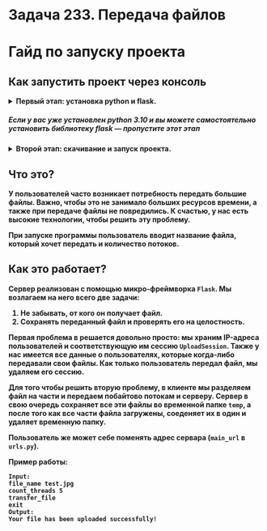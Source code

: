 <h1 id="earley-algorithm">Задача 233. Передача файлов</h1>
</blockquote>
<h1 id="-arncpp">Гайд по запуску проекта</h1>
<h2 id="-pycharm">Как запустить проект через консоль</h2>
<details>
<summary><strong>Первый этап: установка python и flask.
<h5 id="-python3-pygame-"><em>Если у вас уже установлен python 3.10 и вы можете самостоятельно установить библиотеку flask — пропустите этот этап</em></h5></summary>
<p><strong>1. Скачайте python3 с официального <a href="https://www.python.org/downloads/">сайта</a> и установите его.</strong>
<strong>2. Во время установки <em>обязательно</em> поставьте галочку &quot;Add Python 3.x to PATH&quot;.</strong>
<img src="https://python-scripts.com/wp-content/uploads/2018/06/win-install-dialog.40e3ded144b0.png" alt="add path screenshot"></p>
<p><strong>3. Когда установка закончится запустите консоль нажать комбинацию Win + R.

</details>

<details><summary>Второй этап: скачивание и запуск проекта.</summary>
<p><strong>1. Скачайте проект с github любым удобным для вас способом.</strong></p>
<p><strong>2. В консоли перейдите в папку. 
<p><strong>3. Запустите проект.
<p><strong>Команды, необходимые для запуска через консоль:
<p><code>git clone https://github.com/arncpp/KIS_task.git</code></p>
<p><code>pip install flask</code></p>
<p><code>pip install requests</code></p>
<p><code>cd</code></p>
<p><code>python client.py</code></p>
<p>Поднять тестовый сервер на <code>localhost</code> можно так:</p>
<p><code>FLASK_APP=server.py flask </code></p>

</details>

</details>
</details>




<h2 id="-">Что это?</h2>
<p>У пользователей часто возникает потребность передать большие файлы. Важно, чтобы это не занимало больших ресурсов времени, а также при передаче файлы не повредились. К счастью, у нас есть высокие технологии, чтобы решить эту проблему. </p>
<p>При запуске программы пользователь вводит название файла, который хочет передать и количество потоков. </p>
<h2 id="-">Как это работает?</h2>
<p>Сервер реализован с помощью микро-фреймворка <code>Flask</code>. Мы возлагаем на него всего две задачи:</p>
<ol>
<li>Не забывать, от кого он получает файл.</li>
<li>Сохранять переданный файл и проверять его на целостность.</li>
</ol>
<p>Первая проблема в решается довольно просто: мы храним IP-адреса пользователей и соответствующую им сессию <code>UploadSession</code>. Также у нас имеется все данные о пользователях, которые когда-либо передавали свои файлы. Как только пользователь передал файл, мы удаляем его сессию. 
<p>Для того чтобы решить вторую проблему, в клиенте мы разделяем файл на части и передаем побайтово потокам и серверу. Сервер в свою очередь сохраняет все эти файлы во временной папке <code>temp</code>, а после того как все части файла загружены, соеденяет их в один и удаляет временную папку. </p>
<p>Пользователь же может себе поменять адрес сервара (<code>main_url</code> в <code>urls.py</code>).
<p>Пример работы:</p>
<pre><code><span class="hljs-keyword">Input</span>:
file_name test.jpg
<span class="hljs-keyword">count_threads 5</span>
transfer_file
<span class="hljs-keyword">exit</span>
Output:
Your file has been uploaded successfully!

